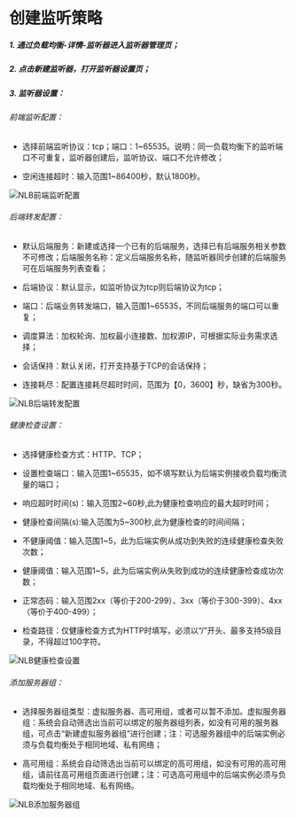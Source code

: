 # 创建监听策略

##### 1. 通过负载均衡-详情-监听器进入监听器管理页；

##### 2. 点击新建监听器，打开监听器设置页；

##### 3. 监听器设置：
	
###### 前端监听配置：
	
- 选择前端监听协议：tcp；端口：1~65535。说明：同一负载均衡下的监听端口不可重复，监听器创建后，监听协议、端口不允许修改；

- 空闲连接超时：输入范围1~86400秒，默认1800秒。

![NLB前端监听配置](../../../../image/Networking/NLB/NLB-022.png)

###### 后端转发配置：

- 默认后端服务：新建或选择一个已有的后端服务，选择已有后端服务相关参数不可修改；后端服务名称：定义后端服务名称，随监听器同步创建的后端服务可在后端服务列表查看；	
	
- 后端协议：默认显示，如监听协议为tcp则后端协议为tcp；
	
- 端口：后端业务转发端口，输入范围1~65535，不同后端服务的端口可以重复；
	
- 调度算法：加权轮询、加权最小连接数、加权源IP，可根据实际业务需求选择；

- 会话保持：默认关闭，打开支持基于TCP的会话保持；	
	
- 连接耗尽：配置连接耗尽超时时间，范围为【0，3600】秒，缺省为300秒。

![NLB后端转发配置](../../../../image/Networking/NLB/NLB-023.png)	

###### 健康检查设置：

- 选择健康检查方式：HTTP、TCP；
	
- 设置检查端口：输入范围1~65535，如不填写默认为后端实例接收负载均衡流量的端口；
	
- 响应超时时间(s)：输入范围2~60秒,此为健康检查响应的最大超时时间；
	
- 健康检查间隔(s):输入范围为5~300秒,此为健康检查的时间间隔；
	
- 不健康阈值：输入范围1~5，此为后端实例从成功到失败的连续健康检查失败次数；
	
- 健康阈值：输入范围1~5，此为后端实例从失败到成功的连续健康检查成功次数；
	
- 正常态码：输入范围2xx（等价于200-299）、3xx（等价于300-399）、4xx（等价于400-499）；
	
- 检查路径：仅健康检查方式为HTTP时填写，必须以“/”开头、最多支持5级目录，不得超过100字符。

![NLB健康检查设置](../../../../image/Networking/NLB/NLB-029.png)

###### 添加服务器组：

- 选择服务器组类型：虚拟服务器、高可用组，或者可以暂不添加。虚拟服务器组：系统会自动筛选出当前可以绑定的服务器组列表，如没有可用的服务器组，可点击“新建虚拟服务器组”进行创建；注：可选服务器组中的后端实例必须与负载均衡处于相同地域、私有网络；

- 高可用组：系统会自动筛选出当前可以绑定的高可用组，如没有可用的高可用组，请前往高可用组页面进行创建；注：可选高可用组中的后端实例必须与负载均衡处于相同地域、私有网络。

![NLB添加服务器组](../../../../image/Networking/NLB/NLB-030.png)
